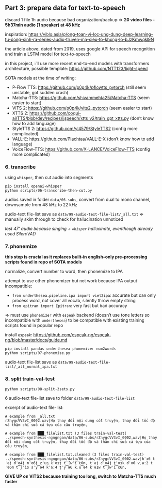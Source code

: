 ## Part 3: prepare data for text-to-speech

discard 1 file 1h audio because bad organization/backup ⇒ **20 video files - 5h37min audio (1 speaker) at 48 kHz**

inspiration: https://viblo.asia/p/ong-toan-vi-loc-ung-dung-deep-learning-tu-dong-sinh-ra-series-audio-truyen-ma-sieu-to-khong-lo-bJzKmwqkl9N

the article above, dated from 2019, uses google API for speech recognition and train a LSTM model for text-to-speech

in this project, i’ll use more recent end-to-end models with transformers architecture, possible template: https://github.com/NTT123/light-speed

SOTA models at the time of writing:
- P-Flow TTS: https://github.com/p0p4k/pflowtts_pytorch (still seem unstable, got sudden crash)
- Matcha-TTS: https://github.com/shivammehta25/Matcha-TTS (seem easier to start)
- VITS 2: https://github.com/p0p4k/vits2_pytorch (seem easier to start)
- XTTS 2: https://github.com/coqui-ai/TTS/blob/dev/recipes/ljspeech/xtts_v2/train_gpt_xtts.py (don’t know how to add language)
- StyleTTS 2: https://github.com/yl4579/StyleTTS2 (config more complicated)
- VALL-E: https://github.com/Plachtaa/VALL-E-X (don’t know how to add language)
- VoiceFlow-TTS: https://github.com/X-LANCE/VoiceFlow-TTS (config more complicated)

### 6. transcribe

using `whisper`, then cut audio into segments
```
pip install openai-whisper
python scripts/06-transcribe-then-cut.py
```
audios saved in folder `data/06-subs`, convert from dual to mono channel, downsample from 48 kHz to 22 kHz

audio-text file-list save as `data/99-audio-text-file-list/_all.txt` ⇐ manually skim through to check for hallucination unnoticed

*lost 47’ audio because singing + `whisper` hallucinate, eventhough already used SileroVAD*

### 7. phonemize

**this step is crucial as it replaces built-in english-only pre-processing scripts found in repo of SOTA models**

normalize, convert number to word, then phonemize to IPA

attempt to use other phonemizer but not work because IPA output incompatible:
- `from underthesea.pipeline.ipa import viet2ipa`: accurate but can only process word, not cover all vocab, silently throw empty string
- `from epitran import Epitran`: very fast but bad accuracy

⇒ must use `phonemizer` with `espeak` backend (doesn’t use tone letters so incompatible with `underthesea`) to be compatible with existing training scripts found in popular repo

install `espeak`: https://github.com/espeak-ng/espeak-ng/blob/master/docs/guide.md
```
pip install pandas underthesea phonemizer num2words
python scripts/07-phonemize.py
```
audio-text file-list save as `data/99-audio-text-file-list/_all_normal_ipa.txt`

### 8. split train-val-test

`python scripts/08-split-3sets.py`

6 audio-text file-list save to folder `data/99-audio-text-file-list`

excerpt of audio-text file-list:
```
# example from _all.txt
rZnygcVV3vI_0002.wav|Họ thay đổi nội dung cốt truyện, thay đổi tốc độ và thậm chí sửa cả tựa của câu truyện,

# example from ███_filelist.txt (3 files train-val-test)
../speech-synthesis-ngngngan/data/06-subs/rZnygcVV3vI_0002.wav|Họ thay đổi nội dung cốt truyện, thay đổi tốc độ và thậm chí sửa cả tựa của câu truyện,

# example from ███_filelist.txt.cleaned (3 files train-val-test)
../speech-synthesis-ngngngan/data/06-subs/rZnygcVV3vI_0002.wav|hˈɔ6 tˈaj ɗˈo4j nˈo6j zˈuŋ kˈoɜt̪ t͡ʃwˈi͡ɛ6n, tˈaj ɗˈo4j t̪ˈoɜk ɗˈo6 vˌaː2 tˈə6m t͡ʃˈiɜ sˈy͡ə4 kˈaː4 t̪ˈy͡ə6 kˌu͡ə4 kˈə1w t͡ʃwˈi͡ɛ6n,
```

**GIVE UP on VITS2 because training too long, switch to Matcha-TTS much faster**
